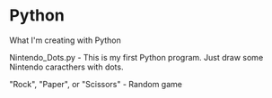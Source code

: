 # Python
What I'm creating with Python

Nintendo_Dots.py - This is my first Python program. Just draw some Nintendo caracthers with dots.

 "Rock", "Paper", or "Scissors" - Random game 
